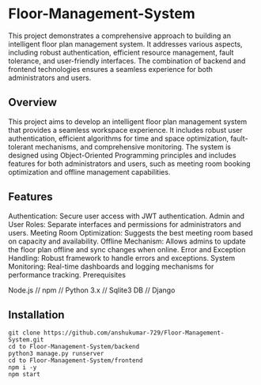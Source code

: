 # Floor-Management-System

This project demonstrates a comprehensive approach to building an intelligent floor plan management system. It addresses various aspects, including robust authentication, efficient resource management, fault tolerance, and user-friendly interfaces. The combination of backend and frontend technologies ensures a seamless experience for both administrators and users.

## Overview

This project aims to develop an intelligent floor plan management system that provides a seamless workspace experience. It includes robust user authentication, efficient algorithms for time and space optimization, fault-tolerant mechanisms, and comprehensive monitoring. The system is designed using Object-Oriented Programming principles and includes features for both administrators and users, such as meeting room booking optimization and offline management capabilities.

## Features

Authentication: Secure user access with JWT authentication.
Admin and User Roles: Separate interfaces and permissions for administrators and users.
Meeting Room Optimization: Suggests the best meeting room based on capacity and availability.
Offline Mechanism: Allows admins to update the floor plan offline and sync changes when online.
Error and Exception Handling: Robust framework to handle errors and exceptions.
System Monitoring: Real-time dashboards and logging mechanisms for performance tracking.
Prerequisites

Node.js // npm //
Python 3.x //
Sqlite3 DB //
Django

## Installation
```
git clone https://github.com/anshukumar-729/Floor-Management-System.git
cd to Floor-Management-System/backend
python3 manage.py runserver
cd to Floor-Management-System/frontend
npm i -y
npm start
```

